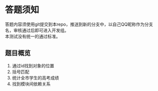 # 答题须知

答题内容须使用git提交到本repo，推送到新的分支中，以自己QQ昵称作为分支名，审核通过后即可进入开发组。  
本测试没有统一的通过标准。

## 题目概览

1. 通过id找到对象的位置  
2. 括号匹配
3. 统计全市学生的高考成绩
4. 找到模块间依赖关系
